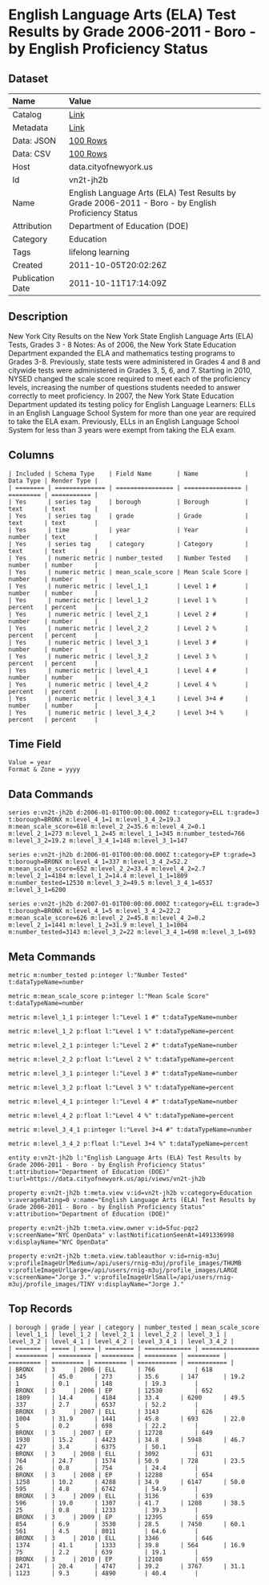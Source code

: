 # English Language Arts (ELA) Test Results by Grade 2006-2011 - Boro - by English Proficiency Status

## Dataset

| Name | Value |
| :--- | :---- |
| Catalog | [Link](https://catalog.data.gov/dataset/english-language-arts-ela-test-results-by-grade-2006-2011-boro-by-english-proficiency-stat-b8459) |
| Metadata | [Link](https://data.cityofnewyork.us/api/views/vn2t-jh2b) |
| Data: JSON | [100 Rows](https://data.cityofnewyork.us/api/views/vn2t-jh2b/rows.json?max_rows=100) |
| Data: CSV | [100 Rows](https://data.cityofnewyork.us/api/views/vn2t-jh2b/rows.csv?max_rows=100) |
| Host | data.cityofnewyork.us |
| Id | vn2t-jh2b |
| Name | English Language Arts (ELA) Test Results by Grade 2006-2011 - Boro - by English Proficiency Status |
| Attribution | Department of Education (DOE) |
| Category | Education |
| Tags | lifelong learning |
| Created | 2011-10-05T20:02:26Z |
| Publication Date | 2011-10-11T17:14:09Z |

## Description

New York City Results on the New York State English Language Arts (ELA) Tests, Grades 3 - 8
Notes:
As of 2006, the New York State Education Department expanded the ELA and mathematics testing programs to Grades 3-8. Previously, state tests were administered in Grades 4 and 8 and citywide tests were administered in Grades 3, 5, 6, and 7.
Starting in 2010, NYSED changed the scale score required to meet each of the proficiency levels, increasing the number of questions students needed to answer correctly to meet proficiency.
In 2007, the New York State Education Department updated its testing policy for English Language Learners: ELLs in an English Language School System for more than one year are required to take the ELA exam. Previously, ELLs in an English Language School System for less than 3 years were exempt from taking the ELA exam.

## Columns

```ls
| Included | Schema Type    | Field Name       | Name             | Data Type | Render Type |
| ======== | ============== | ================ | ================ | ========= | =========== |
| Yes      | series tag     | borough          | Borough          | text      | text        |
| Yes      | series tag     | grade            | Grade            | text      | text        |
| Yes      | time           | year             | Year             | number    | text        |
| Yes      | series tag     | category         | Category         | text      | text        |
| Yes      | numeric metric | number_tested    | Number Tested    | number    | number      |
| Yes      | numeric metric | mean_scale_score | Mean Scale Score | number    | number      |
| Yes      | numeric metric | level_1_1        | Level 1 #        | number    | number      |
| Yes      | numeric metric | level_1_2        | Level 1 %        | percent   | percent     |
| Yes      | numeric metric | level_2_1        | Level 2 #        | number    | number      |
| Yes      | numeric metric | level_2_2        | Level 2 %        | percent   | percent     |
| Yes      | numeric metric | level_3_1        | Level 3 #        | number    | number      |
| Yes      | numeric metric | level_3_2        | Level 3 %        | percent   | percent     |
| Yes      | numeric metric | level_4_1        | Level 4 #        | number    | number      |
| Yes      | numeric metric | level_4_2        | Level 4 %        | percent   | percent     |
| Yes      | numeric metric | level_3_4_1      | Level 3+4 #      | number    | number      |
| Yes      | numeric metric | level_3_4_2      | Level 3+4 %      | percent   | percent     |
```

## Time Field

```ls
Value = year
Format & Zone = yyyy
```

## Data Commands

```ls
series e:vn2t-jh2b d:2006-01-01T00:00:00.000Z t:category=ELL t:grade=3 t:borough=BRONX m:level_4_1=1 m:level_3_4_2=19.3 m:mean_scale_score=618 m:level_2_2=35.6 m:level_4_2=0.1 m:level_2_1=273 m:level_1_2=45 m:level_1_1=345 m:number_tested=766 m:level_3_2=19.2 m:level_3_4_1=148 m:level_3_1=147

series e:vn2t-jh2b d:2006-01-01T00:00:00.000Z t:category=EP t:grade=3 t:borough=BRONX m:level_4_1=337 m:level_3_4_2=52.2 m:mean_scale_score=652 m:level_2_2=33.4 m:level_4_2=2.7 m:level_2_1=4184 m:level_1_2=14.4 m:level_1_1=1809 m:number_tested=12530 m:level_3_2=49.5 m:level_3_4_1=6537 m:level_3_1=6200

series e:vn2t-jh2b d:2007-01-01T00:00:00.000Z t:category=ELL t:grade=3 t:borough=BRONX m:level_4_1=5 m:level_3_4_2=22.2 m:mean_scale_score=626 m:level_2_2=45.8 m:level_4_2=0.2 m:level_2_1=1441 m:level_1_2=31.9 m:level_1_1=1004 m:number_tested=3143 m:level_3_2=22 m:level_3_4_1=698 m:level_3_1=693
```

## Meta Commands

```ls
metric m:number_tested p:integer l:"Number Tested" t:dataTypeName=number

metric m:mean_scale_score p:integer l:"Mean Scale Score" t:dataTypeName=number

metric m:level_1_1 p:integer l:"Level 1 #" t:dataTypeName=number

metric m:level_1_2 p:float l:"Level 1 %" t:dataTypeName=percent

metric m:level_2_1 p:integer l:"Level 2 #" t:dataTypeName=number

metric m:level_2_2 p:float l:"Level 2 %" t:dataTypeName=percent

metric m:level_3_1 p:integer l:"Level 3 #" t:dataTypeName=number

metric m:level_3_2 p:float l:"Level 3 %" t:dataTypeName=percent

metric m:level_4_1 p:integer l:"Level 4 #" t:dataTypeName=number

metric m:level_4_2 p:float l:"Level 4 %" t:dataTypeName=percent

metric m:level_3_4_1 p:integer l:"Level 3+4 #" t:dataTypeName=number

metric m:level_3_4_2 p:float l:"Level 3+4 %" t:dataTypeName=percent

entity e:vn2t-jh2b l:"English Language Arts (ELA) Test Results by Grade 2006-2011 - Boro - by English Proficiency Status" t:attribution="Department of Education (DOE)" t:url=https://data.cityofnewyork.us/api/views/vn2t-jh2b

property e:vn2t-jh2b t:meta.view v:id=vn2t-jh2b v:category=Education v:averageRating=0 v:name="English Language Arts (ELA) Test Results by Grade 2006-2011 - Boro - by English Proficiency Status" v:attribution="Department of Education (DOE)"

property e:vn2t-jh2b t:meta.view.owner v:id=5fuc-pqz2 v:screenName="NYC OpenData" v:lastNotificationSeenAt=1491336998 v:displayName="NYC OpenData"

property e:vn2t-jh2b t:meta.view.tableauthor v:id=rnig-m3uj v:profileImageUrlMedium=/api/users/rnig-m3uj/profile_images/THUMB v:profileImageUrlLarge=/api/users/rnig-m3uj/profile_images/LARGE v:screenName="Jorge J." v:profileImageUrlSmall=/api/users/rnig-m3uj/profile_images/TINY v:displayName="Jorge J."
```

## Top Records

```ls
| borough | grade | year | category | number_tested | mean_scale_score | level_1_1 | level_1_2 | level_2_1 | level_2_2 | level_3_1 | level_3_2 | level_4_1 | level_4_2 | level_3_4_1 | level_3_4_2 | 
| ======= | ===== | ==== | ======== | ============= | ================ | ========= | ========= | ========= | ========= | ========= | ========= | ========= | ========= | =========== | =========== | 
| BRONX   | 3     | 2006 | ELL      | 766           | 618              | 345       | 45.0      | 273       | 35.6      | 147       | 19.2      | 1         | 0.1       | 148         | 19.3        | 
| BRONX   | 3     | 2006 | EP       | 12530         | 652              | 1809      | 14.4      | 4184      | 33.4      | 6200      | 49.5      | 337       | 2.7       | 6537        | 52.2        | 
| BRONX   | 3     | 2007 | ELL      | 3143          | 626              | 1004      | 31.9      | 1441      | 45.8      | 693       | 22.0      | 5         | 0.2       | 698         | 22.2        | 
| BRONX   | 3     | 2007 | EP       | 12728         | 649              | 1930      | 15.2      | 4423      | 34.8      | 5948      | 46.7      | 427       | 3.4       | 6375        | 50.1        | 
| BRONX   | 3     | 2008 | ELL      | 3092          | 631              | 764       | 24.7      | 1574      | 50.9      | 728       | 23.5      | 26        | 0.8       | 754         | 24.4        | 
| BRONX   | 3     | 2008 | EP       | 12288         | 654              | 1258      | 10.2      | 4288      | 34.9      | 6147      | 50.0      | 595       | 4.8       | 6742        | 54.9        | 
| BRONX   | 3     | 2009 | ELL      | 3136          | 639              | 596       | 19.0      | 1307      | 41.7      | 1208      | 38.5      | 25        | 0.8       | 1233        | 39.3        | 
| BRONX   | 3     | 2009 | EP       | 12395         | 659              | 854       | 6.9       | 3530      | 28.5      | 7450      | 60.1      | 561       | 4.5       | 8011        | 64.6        | 
| BRONX   | 3     | 2010 | ELL      | 3346          | 646              | 1374      | 41.1      | 1333      | 39.8      | 564       | 16.9      | 75        | 2.2       | 639         | 19.1        | 
| BRONX   | 3     | 2010 | EP       | 12108         | 659              | 2471      | 20.4      | 4747      | 39.2      | 3767      | 31.1      | 1123      | 9.3       | 4890        | 40.4        | 
```